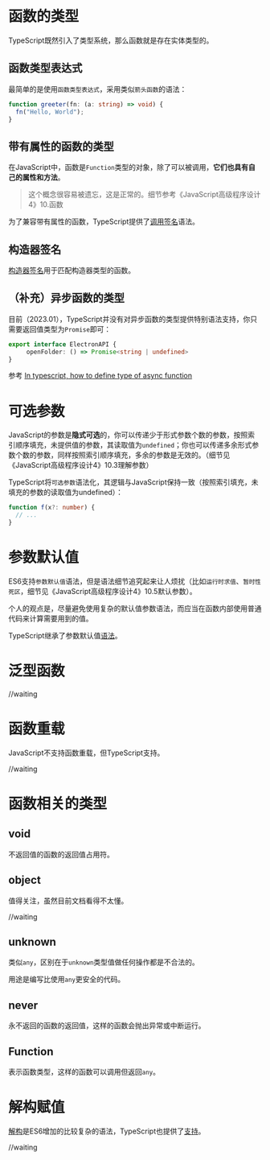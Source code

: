 # 函数的类型
TypeScript既然引入了类型系统，那么函数就是存在实体类型的。

## 函数类型表达式
最简单的是使用`函数类型表达式`，采用类似`箭头函数`的语法：
```typescript
function greeter(fn: (a: string) => void) {
  fn("Hello, World");
}
```

## 带有属性的函数的类型
在JavaScript中，函数是`Function`类型的对象，除了可以被调用，**它们也具有自己的属性和方法**。

>这个概念很容易被遗忘，这是正常的。细节参考《JavaScript高级程序设计4》10.函数

为了兼容带有属性的函数，TypeScript提供了[调用签名](https://www.typescriptlang.org/docs/handbook/2/functions.html#call-signatures)语法。

## 构造器签名
[构造器签名](https://www.typescriptlang.org/docs/handbook/2/functions.html#construct-signatures)用于匹配构造器类型的函数。

## （补充）异步函数的类型
目前（2023.01），TypeScript并没有对异步函数的类型提供特别语法支持，你只需要返回值类型为`Promise`即可：
```typescript
export interface ElectronAPI {
     openFolder: () => Promise<string | undefined>
}
```

参考 [In typescript, how to define type of async function](https://stackoverflow.com/questions/38744159/in-typescript-how-to-define-type-of-async-function)

# 可选参数
JavaScript的参数是**隐式可选**的，你可以传递少于形式参数个数的参数，按照索引顺序填充，未提供值的参数，其读取值为`undefined`；你也可以传递多余形式参数个数的参数，同样按照索引顺序填充，多余的参数是无效的。（细节见《JavaScript高级程序设计4》10.3理解参数）

TypeScript将`可选参数`语法化，其逻辑与JavaScript保持一致（按照索引填充，未填充的参数的读取值为undefined）：
```typescript
function f(x?: number) {
  // ...
}
```
# 参数默认值
ES6支持`参数默认值`语法，但是语法细节追究起来让人烦扰（比如`运行时求值`、`暂时性死区`，细节见《JavaScript高级程序设计4》10.5默认参数）。

个人的观点是，尽量避免使用复杂的默认值参数语法，而应当在函数内部使用普通代码来计算需要用到的值。

TypeScript继承了参数默认值[语法](https://www.typescriptlang.org/docs/handbook/2/functions.html#optional-parameters)。


# 泛型函数
//waiting

# 函数重载
JavaScript不支持函数重载，但TypeScript支持。

//waiting

# 函数相关的类型

## void
不返回值的函数的返回值占用符。

## object
值得关注，虽然目前文档看得不太懂。

//waiting

## unknown
类似`any`，区别在于`unknown`类型值做任何操作都是不合法的。

用途是编写比使用`any`更安全的代码。

## never
永不返回的函数的返回值，这样的函数会抛出异常或中断运行。

## Function
表示函数类型，这样的函数可以调用但返回`any`。

# 解构赋值
[解构](https://developer.mozilla.org/zh-CN/docs/Web/JavaScript/Reference/Operators/Destructuring_assignment)是ES6增加的比较复杂的语法，TypeScript也提供了[支持](https://www.typescriptlang.org/docs/handbook/2/functions.html#parameter-destructuring)。

//waiting

# 